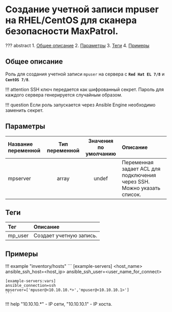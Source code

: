 # Cозданиe учетной записи mpuser на RHEL/CentOS для сканера безопасности MaxPatrol.

??? abstract
    1. [Общее описание](#общее-описание)
    2. [Параметры](#параметры)
    3. [Теги](#теги)
    4. [Примеры](#примеры)

## Общее описание
Роль для создания учетной записи `mpuser` на сервера с **``Red Hat EL 7/8``** и **``CentOS 7/8``**.

!!! attention
    SSH ключ передается как шифрованный секрет. Пароль для каждого сервера генерируется случайным образом.

!!! question
    Если роль запускается через Ansible Engine необходимо заменить секрет.

## Параметры
|Название переменной  | Тип переменной | Значения по умолчанию | Описание                                                               |
|:--------------------|:--------------:|:---------------------:|:-----------------------------------------------------------------------|
|mpserver             | array          | undef                 | Переменная задает ACL для подключения через SSH. Можно указать список. |

## Теги
|Тег                  | Описание                                          |
|:--------------------|:--------------------------------------------------|
|mp_user              | Создает учетную запись.                           |

## Примеры

!!! example "inventory/hosts"
    ```
    [example-servers]
    <host_name> ansible_ssh_host=<host_ip> ansible_ssh_user=<user_name_for_connect>

    [example-servers:vars]
    ansible_connection=ssh
    mpserver=['mpuser@<10.10.10.*>','mpuser@<10.10.10.1>']
    ```

!!! help
    "10.10.10.*" - IP сети, "10.10.10.1" - IP хоста.
